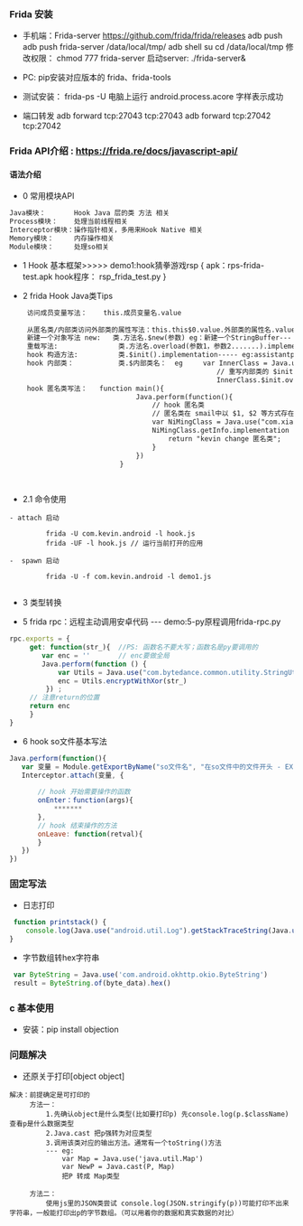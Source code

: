 ### Frida 安装
- 手机端：Frida-server https://github.com/frida/frida/releases 
     adb push  adb push frida-server /data/local/tmp/
     adb shell
     su
     cd /data/local/tmp
     修改权限： chmod 777 frida-server
     启动server: ./frida-server&
    
- PC: pip安装对应版本的 frida、frida-tools

- 测试安装：
    frida-ps -U 电脑上运行 android.process.acore 字样表示成功
- 端口转发
     adb forward tcp:27043 tcp:27043
     adb forward tcp:27042 tcp:27042

   
### Frida API介绍 : https://frida.re/docs/javascript-api/
#### 语法介绍
- 0 常用模块API
```html
Java模块：       Hook Java 层的类 方法 相关
Process模块：    处理当前线程相关
Interceptor模块：操作指针相关，多用来Hook Native 相关
Memory模块：     内存操作相关
Module模块：     处理so相关
```
- 1 Hook 基本框架>>>>> demo1:hook猜拳游戏rsp
        {
          apk：rps-frida-test.apk
          hook程序： rsp_frida_test.py
        }
        
- 2  frida Hook Java类Tips
    ``` html
     访问成员变量写法：    this.成员变量名.value
     
     从匿名类/内部类访问外部类的属性写法：this.this$0.value.外部类的属性名.value
     新建一个对象写法 new:   类.方法名.$new(参数) eg：新建一个StringBuffer--- Java.use("java.lang.StringBuffer").$new()
     重载写法:               类.方法名.overload(参数1，参数2.......).implementation
     hook 构造方法:          类.$init().implementation----- eg:assistantphone-frida-hook.py中有案例
     hook 内部类：           类.$内部类名：  eg     var InnerClass = Java.use("com.xiaojianbang.app.Money$innerClass");
                                                    // 重写内部类的 $init 方法
                                                    InnerClass.$init.overload("java.lang.String","int").implementation
     hook 匿名类写法：   function main(){
                                Java.perform(function(){
                                    // hook 匿名类
                                    // 匿名类在 smail中以 $1, $2 等方式存在, 需要通过 java 行号去 smail 找到准确的匿名类名称 
                                    var NiMingClass = Java.use("com.xiaojianbang.app.MainActivity$1");
                                    NiMingClass.getInfo.implementation = function (){
                                        return "kevin change 匿名类";
                                    }
                                })
                            }    
     
     
    ```
- 2.1 命令使用
```text
- attach 启动

         frida -U com.kevin.android -l hook.js
         frida -UF -l hook.js // 运行当前打开的应用
         
-  spawn 启动

         frida -U -f com.kevin.android -l demo1.js
         
```
 
- 3 类型转换    
    
- 5 frida rpc：远程主动调用安卓代码 --- demo:5-py原程调用frida-rpc.py
```javascript
rpc.exports = {
     get: function(str_){  //PS: 函数名不要大写；函数名是py要调用的
        var enc = ''       // enc要做全局
        Java.perform(function () {
            var Utils = Java.use("com.bytedance.common.utility.StringUtils")
            enc = Utils.encryptWithXor(str_)
         }) ;
     // 注意return的位置    
     return enc
     }
}
```
- 6 hook so文件基本写法
 ```javascript
Java.perform(function(){
    var 变量 = Module.getExportByName("so文件名", "在so文件中的文件开头 - EXPORT后面的值")
    Interceptor.attach(变量, {
        
        // hook 开始需要操作的函数
        onEnter：function(args){
            *******    
        },
        // hook 结束操作的方法
        onLeave: function(retval){
        }
    })
})

```

### 固定写法
- 日志打印
```javascript
 function printstack() {
    console.log(Java.use("android.util.Log").getStackTraceString(Java.use("java.lang.Exception").$new()));
}
```
-  字节数组转hex字符串
```javascript
 var ByteString = Java.use('com.android.okhttp.okio.ByteString')
 result = ByteString.of(byte_data).hex()
```

### c 基本使⽤
- 安装：pip install objection
























### 问题解决
- 还原关于打印[object object] 
```text
解决：前提确定是可打印的  
     方法一：
         1.先确认object是什么类型(比如要打印p) 先console.log(p.$className) 查看p是什么数据类型
         2.Java.cast 把p强转为对应类型
         3.调用该类对应的输出方法。通常有一个toString()方法
         --- eg:
             var Map = Java.use('java.util.Map')
             var NewP = Java.cast(P, Map)
             把P 转成 Map类型

     方法二：   
         使用js里的JSON类尝试 console.log(JSON.stringify(p))可能打印不出来字符串，一般能打印出p的字节数组。（可以用着你的数据和真实数据的对比）

```
  
